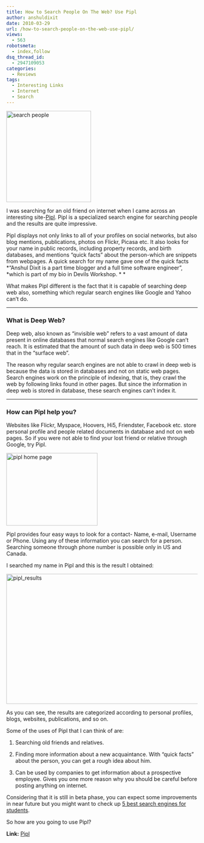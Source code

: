 ```yaml
---
title: How to Search People On The Web? Use Pipl
author: anshuldixit
date: 2010-03-29
url: /how-to-search-people-on-the-web-use-pipl/
views:
  - 563
robotsmeta:
  - index,follow
dsq_thread_id:
  - 2947109053
categories:
  - Reviews
tags:
  - Interesting Links
  - Internet
  - Search
---
```

[<img class="wp-image-50262" style="border-width: 0px" src="http://cdn.devilsworkshop.org/files/2010/03/searchpeople_thumb.jpg" border="0" alt="search people" width="223" height="240" />][1]

I was searching for an old friend on internet when I came across an interesting site-<a href="http://www.pipl.com/" onclick="_gaq.push(['_trackEvent', 'outbound-article', 'http://www.pipl.com/', 'Pipl']);" title="Pipl Home Page">Pipl</a>. Pipl is a specialized search engine for searching people and the results are quite impressive.

Pipl displays not only links to all of your profiles on social networks, but also blog mentions, publications, photos on Flickr, Picasa etc. It also looks for your name in public records, including property records, and birth databases, and mentions “quick facts” about the person-which are snippets from webpages. A quick search for my name gave one of the quick facts *“Anshul Dixit is a part time blogger and a full time software engineer”, *which is part of my bio in Devils Workshop. * *

What makes Pipl different is the fact that it is capable of searching deep web also, something which regular search engines like Google and Yahoo can’t do.

** **

### What is Deep Web?

Deep web, also known as “invisible web” refers to a vast amount of data present in online databases that normal search engines like Google can’t reach. It is estimated that the amount of such data in deep web is 500 times that in the “surface web”.

The reason why regular search engines are not able to crawl in deep web is because the data is stored in databases and not on static web pages. Search engines work on the principle of indexing, that is, they crawl the web by following links found in other pages. But since the information in deep web is stored in database, these search engines can’t index it.

** **

### How can Pipl help you?

Websites like Flickr, Myspace, Hoovers, Hi5, Friendster, Facebook etc. store personal profile and people related documents in database and not on web pages. So if you were not able to find your lost friend or relative through Google, try Pipl.

[<img style="float: none;margin-left: auto;margin-right: auto;border: 0px" src="http://cdn.devilsworkshop.org/files/2010/03/piplhomepage_thumb1.jpg" border="0" alt="pipl home page" width="240" height="191" />][2]

Pipl provides four easy ways to look for a contact- Name, e-mail, Username or Phone. Using any of these information you can search for a person. Searching someone through phone number is possible only in US and Canada.

I searched my name in Pipl and this is the result I obtained:

[<img style="margin-left: auto;margin-right: auto;border: 0px" src="http://cdn.devilsworkshop.org/files/2010/03/pipl_results_thumb1.jpg" border="0" alt="pipl_results" width="640" height="342" />][3]

As you can see, the results are categorized according to personal profiles, blogs, websites, publications, and so on.

Some of the uses of Pipl that I can think of are:

1) Searching old friends and relatives.

2) Finding more information about a new acquaintance. With “quick facts” about the person, you can get a rough idea about him.

3) Can be used by companies to get information about a prospective employee. Gives you one more reason why you should be careful before posting anything on internet.

Considering that it is still in beta phase, you can expect some improvements in near future but you might want to check up [5 best search engines for students][4].

So how are you going to use Pipl?

**Link:** <a href="http://www.pipl.com/" onclick="_gaq.push(['_trackEvent', 'outbound-article', 'http://www.pipl.com/', 'Pipl']);" >Pipl</a>

 [1]: http://cdn.devilsworkshop.org/files/2010/03/searchpeople.jpg
 [2]: http://cdn.devilsworkshop.org/files/2010/03/piplhomepage1.jpg
 [3]: http://cdn.devilsworkshop.org/files/2010/03/pipl_results1.jpg
 [4]: http://devilsworkshop.org/5-useful-search-engines-for-students/
